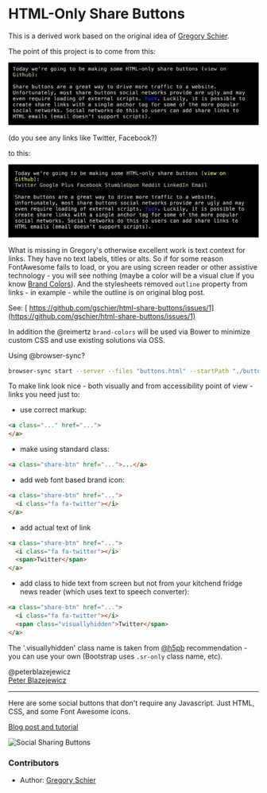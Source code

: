 HTML-Only Share Buttons
=======================

This is a derived work based on the original idea of [Gregory Schier](http://schier.co).

The point of this project is to come from this:

![before](assets/images/before.jpg)

(do you see any links like Twitter, Facebook?)

to this:

![after](assets/images/after.jpg)

What is missing in Gregory's otherwise excellent work is text context for links. They have no text labels, titles or alts. So if for some reason FontAwesome fails to load, or you are using screen reader or other assistive technology - you will see nothing (maybe a color will be a visual clue if you know [Brand Colors](http://brandcolors.net/)). And the stylesheets removed `outline` property from links - in example - while the outline is on original blog post.

See: [ https://github.com/gschier/html-share-buttons/issues/1](https://github.com/gschier/html-share-buttons/issues/1)

In addition the @reimertz `brand-colors` will be used via Bower to minimize custom CSS and use existing solutions via OSS.


Using @browser-sync?

```bash
browser-sync start --server --files "buttons.html" --startPath "./buttons.html"
```

To make link look nice - both visually and from accessibility point of view - links you need just to:

- use correct markup:
```html
<a class="..." href="...">
</a>
```
- make using standard class:
```html
<a class="share-btn" href="...">...</a>
```
- add web font based brand icon:
```html
<a class="share-btn" href="...">
  <i class="fa fa-twitter"></i>
</a>
```
- add actual text of link
```html
<a class="share-btn" href="...">
  <i class="fa fa-twitter"></i>
  <span>Twitter</span>
</a>
```
- add class to hide text from screen but not from your kitchend fridge news reader (which uses text to speech converter):
```html
<a class="share-btn" href="...">
  <i class="fa fa-twitter"></i>
  <span class="visuallyhidden">Twitter</span>
</a>
```

The '.visuallyhidden' class name is taken from [@h5pb](https://github.com/h5bp/html5-boilerplate) recommendation - you can use your own (Bootstrap uses `.sr-only` class name, etc).

@peterblazejewicz  
[Peter Blazejewicz](@peterblazejewicz)


---

Here are some social buttons that don't require any Javascript. Just HTML, CSS, and some Font Awesome icons.

[Blog post and tutorial](http://schier.co/blog/2014/10/22/pure-html-share-buttons.html)

![Social Sharing Buttons](http://schier.co/images/sharing.png?foo=bar)

### Contributors

 * Author: [Gregory Schier](http://schier.co)
